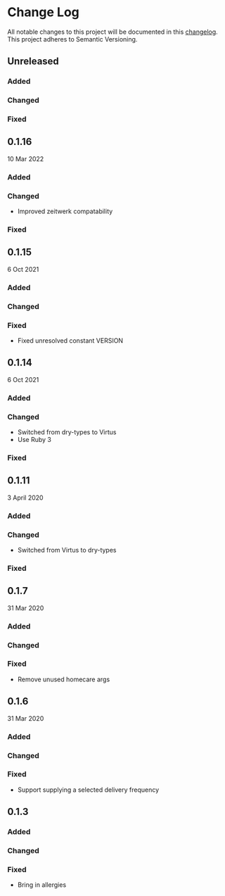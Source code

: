 # Change Log

All notable changes to this project will be documented in
this [changelog](http://keepachangelog.com/en/0.3.0/).
This project adheres to Semantic Versioning.

## Unreleased
### Added
### Changed
### Fixed

## 0.1.16
10 Mar 2022
### Added
### Changed
- Improved zeitwerk compatability
### Fixed

## 0.1.15
6 Oct 2021
### Added
### Changed
### Fixed
- Fixed unresolved constant VERSION

## 0.1.14
6 Oct 2021
### Added
### Changed
- Switched from dry-types to Virtus
- Use Ruby 3

### Fixed
## 0.1.11
3 April 2020
### Added
### Changed
- Switched from Virtus to dry-types
### Fixed

## 0.1.7
31 Mar 2020
### Added
### Changed
### Fixed
- Remove unused homecare args

## 0.1.6
31 Mar 2020
### Added
### Changed
### Fixed
- Support supplying a selected delivery frequency

## 0.1.3
### Added
### Changed
### Fixed
- Bring in allergies
